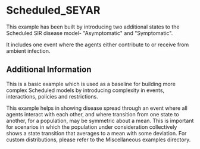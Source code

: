 # Scheduled_SEYAR
This example has been built by introducing two additional states to the Scheduled SIR disease model- "Asymptomatic" and "Symptomatic".

It includes one event where the agents either contribute to or receive from ambient infection.   


## Additional Information
This is a basic example which is used as a baseline for building more complex Scheduled models by introducing complexity in events, interactions, policies and restrictions.

This example helps in showing disease spread through an event where all agents interact with each other, and where transition from one state to another, for a population, may be symmetric about a mean. This is important for scenarios in which the population under consideration collectively shows a state transition that averages to a mean with some deviation. For custom distributions, please refer to the Miscellaneous examples directory.
